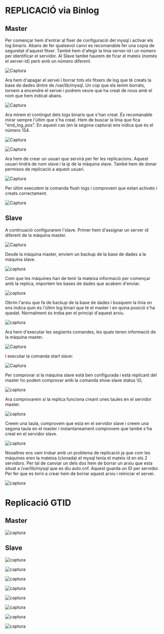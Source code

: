 # REPLICACIÓ via Binlog
## Master

Per començar hem d'entrar al fixer de configuració del mysql i activar els log binaris. Abans de fer qualsevol canvi es recomanable fer una copia de seguretat d'aquest fitxer. També hem d'afegir la línia server-id i un número per identificar el servidor. Al Slave també haurem de ficar el mateix (només el server-id) però amb un número diferent.

![Captura](https://github.com/Shyrkoon/Base-de-dades/blob/master/Activitat4/img/cap1.png)

Ara hem d'apagar el servei i borrar tots els fitxers de log que té creats la base de dades dintre de /var/lib/mysql. Un cop que els tenim borrats, tornem a encendre el servei i podrem veure que ha creat de nous amb el nom que hem indicat abans.

![Captura](https://github.com/Shyrkoon/Base-de-dades/blob/master/Activitat4/img/cap2.png)

Ara mirem el contingut dels logs binaris que s'han creat. És recomanable mirar sempre l'últim que s'ha creat. Hem de buscar la línia que fica "end_log_pos". En aquest cas (en la segona captura) ens indica que és el número 154.

![Captura](https://github.com/Shyrkoon/Base-de-dades/blob/master/Activitat4/img/cap3%20cat%20rep%20archivo.png)

![Captura](https://github.com/Shyrkoon/Base-de-dades/blob/master/Activitat4/img/cap4%20cat%20rep%20archivo.png)

Ara hem de crear un usuari que servirà per fer les replicacions. Aquest usuari tindrà de nom slave i la ip de la màquina slave. També hem de donar permisos de replicació a aquest usuari.

![Captura](https://github.com/Shyrkoon/Base-de-dades/blob/master/Activitat4/img/cap5%20usuari.png)

Per últim executem la comanda flush logs i comprovem que estan activats i creats correctament.

![Captura](https://github.com/Shyrkoon/Base-de-dades/blob/master/Activitat4/img/cap8.png)




## Slave

A continuació configurarem l'slave.
Primer hem d'assignar un server id diferent de la màquina master.

![Captura](https://github.com/Shyrkoon/Base-de-dades/blob/master/Activitat4/img/cap6%20slave.png)

Desde la màquina master, enviem un backup de la base de dades a la màquina slave.

![captura](https://github.com/Shyrkoon/Base-de-dades/blob/master/Activitat4/img/cap16.png)

Com que les màquines han de tenir la mateixa informació per començar amb la replica, importem les bases de dades que acabem d'enviar.

![captura](https://github.com/Shyrkoon/Base-de-dades/blob/master/Activitat4/img/cap9.png)

Obrim l'arxiu que fa de backup de la base de dades i busquem la línia on ens indica quin és l'últim log binari que té el master i en quina posició s'ha quedat. Normalment és troba per el principi d'aquest arxiu.

![captura](https://github.com/Shyrkoon/Base-de-dades/blob/master/Activitat4/img/cap17.png)

Ara hem d'executar les següents comandes, les quals tenen informació de la màquina master.

![Captura](https://github.com/Shyrkoon/Base-de-dades/blob/master/Activitat4/img/cap10.png)

I executar la comanda start slave:

![Captura](https://github.com/Shyrkoon/Base-de-dades/blob/master/Activitat4/img/cap12.png)

Per comprovar si la màquina slave està ben configurada i està replicant del master ho podem comprovar amb la comanda show slave status \G;

![captura](https://github.com/Shyrkoon/Base-de-dades/blob/master/Activitat4/img/cap13.png)

Ara comprovarem si la replica funciona creant unes taules en el servidor master.

![captura](https://github.com/Shyrkoon/Base-de-dades/blob/master/Activitat4/img/cap14.png)

Creem una taula, comprovem que esta en el servidor slave i creem una segona taula en el master i instantaneament comprovem que també s'ha creat en el servidor slave.

![captura](https://github.com/Shyrkoon/Base-de-dades/blob/master/Activitat4/img/cap15.png)

Nosaltres ens vam trobar amb un problema de replicació ja que com les màquines eren la mateixa (clonada) el mysql tenía el mateix id en els 2 servidors. Per tal de canviar un dels dos hem de borrar un arxiu que esta situat a /var/lib/mysql que es diu auto.cnf. Aquest guarda un ID per servidor. Per fer que es torni a crear hem de borrar aquest arxiu i reiniciar el servei.

![captura](https://github.com/Shyrkoon/Base-de-dades/blob/master/Activitat4/img/25.png)

# Replicació GTID

## Master

![captura](https://github.com/Shyrkoon/Base-de-dades/blob/master/Activitat4/img/26.png)

## Slave

![captura](https://github.com/Shyrkoon/Base-de-dades/blob/master/Activitat4/img/27.png)

![captura](https://github.com/Shyrkoon/Base-de-dades/blob/master/Activitat4/img/18.png)

![captura](https://github.com/Shyrkoon/Base-de-dades/blob/master/Activitat4/img/19.png)

![captura](https://github.com/Shyrkoon/Base-de-dades/blob/master/Activitat4/img/20.png)



![captura](https://github.com/Shyrkoon/Base-de-dades/blob/master/Activitat4/img/21.png)

![captura](https://github.com/Shyrkoon/Base-de-dades/blob/master/Activitat4/img/22.png)

![captura](https://github.com/Shyrkoon/Base-de-dades/blob/master/Activitat4/img/23.png)

![captura](https://github.com/Shyrkoon/Base-de-dades/blob/master/Activitat4/img/24.png)





